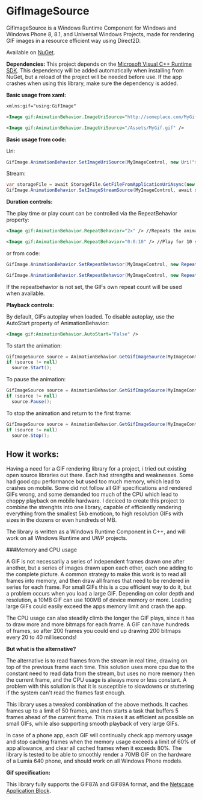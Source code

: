 # GifImageSource
GifImageSource is a Windows Runtime Component for Windows and Windows Phone 8, 8.1, and Universal Windows Projects, made for rendering GIF images in a resource efficient way using Direct2D.

Available on [NuGet](https://www.nuget.org/packages/GifImageSource/).

**Dependencies:**
This project depends on the [Microsoft Visual C++ Runtime SDK](http://i.imgur.com/0vddrk0.png). This dependency will be added automatically when installing from NuGet, but a reload of the project will be needed before use. If the app crashes when using this library, make sure the dependency is added.

**Basic usage from xaml:**
```xml
xmlns:gif="using:GifImage"
```
```xml
<Image gif:AnimationBehavior.ImageUriSource="http://someplace.com/MyGif.gif" />
```
```xml
<Image gif:AnimationBehavior.ImageUriSource="/Assets/MyGif.gif" />
```
**Basic usage from code:**

Uri:
```csharp
GifImage.AnimationBehavior.SetImageUriSource(MyImageControl, new Uri("ms-appx:///Assets/MyGif.gif"));
```
Stream:
```csharp
var storageFile = await StorageFile.GetFileFromApplicationUriAsync(new Uri("ms-appx:///Assets/MyGif.gif"));
GifImage.AnimationBehavior.SetImageStreamSource(MyImageControl, await storageFile.OpenReadAsync());
```
**Duration controls:**

The play time or play count can be controlled via the RepeatBehavior property:
```xml
<Image gif:AnimationBehavior.RepeatBehavior="2x" /> //Repeats the animation twice
```
```xml
<Image gif:AnimationBehavior.RepeatBehavior="0:0:10" /> //Play for 10 seconds
```
or from code:
```csharp
GifImage.AnimationBehavior.SetRepeatBehavior(MyImageControl, new RepeatBehavior(5)); //repeat 5 times
```
```csharp
GifImage.AnimationBehavior.SetRepeatBehavior(MyImageControl, new RepeatBehavior(TimeSpan.FromSeconds(10))); //play for 10 seconds
```
If the repeatbehavior is not set, the GIFs own repeat count will be used when available.

**Playback controls:**

By default, GIFs autoplay when loaded. To disable autoplay, use the AutoStart property of AnimationBehavior:
```xml
<Image gif:AnimationBehavior.AutoStart="False" />
```
To start the animation:
```csharp
GifImageSource source = AnimationBehavior.GetGifImageSource(MyImageControl);
if (source != null)
  source.Start();
```
To pause the animation: 
```csharp
GifImageSource source = AnimationBehavior.GetGifImageSource(MyImageControl);
if (source != null)
  source.Pause();
```
To stop the animation and return to the first frame: 
```csharp
GifImageSource source = AnimationBehavior.GetGifImageSource(MyImageControl);
if (source != null)
  source.Stop();
```
How it works:
--------
Having a need for a GIF rendering library for a project, i tried out existing open source libraries out there. Each had strengths and weaknesses. 
Some had good cpu performance but used too much memory, which lead to crashes on mobile. Some did not follow all GIF specifications and rendered GIFs wrong, and some demanded too much of the CPU which lead to choppy playback on mobile hardware.
I deciced to create this project to combine the strenghts into one library, capable of efficiently rendering everything from the smallest 5kb emoticon, to high resolution GIFs with sizes in the dozens or even hundreds of MB.

The library is written as a Windows Runtime Component in C++, and will work on all Windows Runtime and UWP projects.

###Memory and CPU usage

A GIF is not necessarily a series of independent frames drawn one after another, but a series of images drawn upon each other, each one adding to the complete picture. 
A common strategy to make this work is to read all frames into memory, and then draw all frames that need to be rendered in series for each frame. 
For small GIFs this is a cpu efficient way to do it, but a problem occurs when you load a large GIF. Depending on color depth and resolution, a 10MB GIF can use 100MB of device memory or more.
Loading large GIFs could easily exceed the apps memory limit and crash the app.

The CPU usage can also steadily climb the longer the GIF plays, since it has to draw more and more bitmaps for each frame. A GIF can have hundreds of frames, so after 200 frames you could end up drawing 200 bitmaps every 20 to 40 milliseconds!

**But what is the alternative?**

The alternative is to read frames from the stream in real time, drawing on top of the previous frame each time. This solution uses more cpu due to the constant need to read data from the stream, but uses no more memory then the current frame, and the CPU usage is always more or less constant.
A problem with this solution is that it is susceptible to slowdowns or stuttering if the system can't read the frames fast enough.

This library uses a tweaked combination of the above methods. It caches frames up to a limit of 50 frames, and then starts a task that buffers 5 frames ahead of the current frame. This makes it as efficient as possible on small GIFs, while also supporting smooth playback of very large GIFs.

In case of a phone app, each GIF will continually check app memory usage and stop caching frames when the memory usage exceeds a limit of 60% of app allowance, and clear all cached frames when it exceeds 80%. The library is tested to be able to smoothly render a 70MB GIF on the hardware of a Lumia 640 phone, and should work on all Windows Phone models.

**Gif specification:**

This library fully supports the GIF87A and GIF89A format, and the [Netscape Application Block](http://www.vurdalakov.net/misc/gif/netscape-looping-application-extension).
